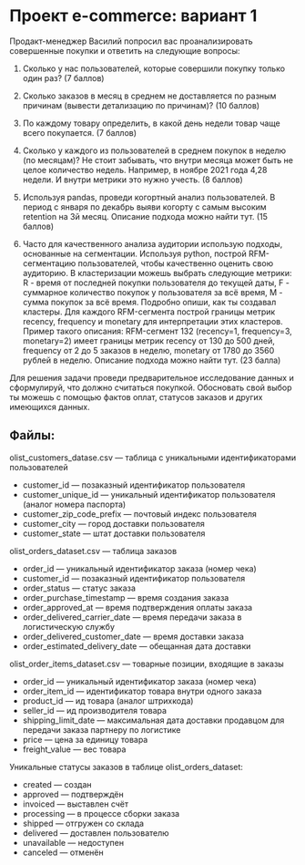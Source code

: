 # Проект e-commerce: вариант 1
 
Продакт-менеджер Василий попросил вас проанализировать совершенные покупки и ответить на следующие вопросы:

1. Сколько у нас пользователей, которые совершили покупку только один раз? (7 баллов) 

2. Сколько заказов в месяц в среднем не доставляется по разным причинам (вывести детализацию по причинам)? (10 баллов)

3. По каждому товару определить, в какой день недели товар чаще всего покупается. (7 баллов)

4. Сколько у каждого из пользователей в среднем покупок в неделю (по месяцам)? Не стоит забывать, что внутри месяца может быть не целое количество недель. Например, в ноябре 2021 года 4,28 недели. И внутри метрики это нужно учесть. (8 баллов) 

5. Используя pandas, проведи когортный анализ пользователей. В период с января по декабрь выяви когорту с самым высоким retention на 3й месяц. Описание подхода можно найти тут. (15 баллов)

6. Часто для качественного анализа аудитории использую подходы, основанные на сегментации. Используя python, построй RFM-сегментацию пользователей, чтобы качественно оценить свою аудиторию. В кластеризации можешь выбрать следующие метрики: R - время от последней покупки пользователя до текущей даты, F - суммарное количество покупок у пользователя за всё время, M - сумма покупок за всё время. Подробно опиши, как ты создавал кластеры. Для каждого RFM-сегмента построй границы метрик recency, frequency и monetary для интерпретации этих кластеров. Пример такого описания: RFM-сегмент 132 (recency=1, frequency=3, monetary=2) имеет границы метрик recency от 130 до 500 дней, frequency от 2 до 5 заказов в неделю, monetary от 1780 до 3560 рублей в неделю. Описание подхода можно найти тут. (23 балла)

Для решения задачи проведи предварительное исследование данных и сформулируй, что должно считаться покупкой. Обосновать свой выбор ты можешь с помощью фактов оплат, статусов заказов и других имеющихся данных.

## Файлы:

olist_customers_datase.csv — таблица с уникальными идентификаторами пользователей

- customer_id — позаказный идентификатор пользователя
- customer_unique_id —  уникальный идентификатор пользователя  (аналог номера паспорта)
- customer_zip_code_prefix —  почтовый индекс пользователя
- customer_city —  город доставки пользователя
- customer_state —  штат доставки пользователя

olist_orders_dataset.csv —  таблица заказов

- order_id —  уникальный идентификатор заказа (номер чека)
- customer_id —  позаказный идентификатор пользователя
- order_status —  статус заказа
- order_purchase_timestamp —  время создания заказа
- order_approved_at —  время подтверждения оплаты заказа
- order_delivered_carrier_date —  время передачи заказа в логистическую службу
- order_delivered_customer_date —  время доставки заказа
- order_estimated_delivery_date —  обещанная дата доставки

olist_order_items_dataset.csv —  товарные позиции, входящие в заказы

- order_id —  уникальный идентификатор заказа (номер чека)
- order_item_id —  идентификатор товара внутри одного заказа
- product_id —  ид товара (аналог штрихкода)
- seller_id — ид производителя товара
- shipping_limit_date —  максимальная дата доставки продавцом для передачи заказа партнеру по логистике
- price —  цена за единицу товара
- freight_value —  вес товара

Уникальные статусы заказов в таблице olist_orders_dataset:

- created —  создан
- approved —  подтверждён
- invoiced —  выставлен счёт
- processing —  в процессе сборки заказа
- shipped —  отгружен со склада
- delivered —  доставлен пользователю
- unavailable —  недоступен
- canceled —  отменён
